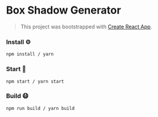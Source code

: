 # Box Shadow Generator
> This project was bootstrapped with [Create React App](https://github.com/facebook/create-react-app).

### Install ⚙️

```
npm install / yarn
```

### Start 🏃

```
npm start / yarn start
```

### Build 😷

```
npm run build / yarn build
```

